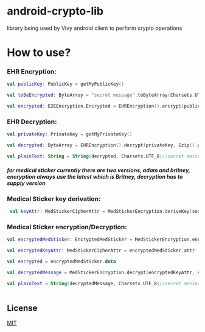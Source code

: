 # android-crypto-lib
library being used by Vivy android client to perform crypto operations

# How to use?

### EHR Encryption:
```kotlin
val publicKey: PublicKey = getMyPublicKey()

val toBeEncrypted: ByteArray = "secret message".toByteArray(Charsets.UTF_8)

val encrypted: E2EEncryption.Encrypted = EHREncryption().encrypt(publicKey, Gzip().gzip(toBeEncrypted))
```
### EHR Decryption:
```kotlin
val privateKey: PrivateKey = getMyPrivateKey()

val decrypted: ByteArray = EHREncryption().decrypt(privateKey, Gzip().gunzip(encrypted))

val plainText: String = String(decrypted, Charsets.UTF_8)//secret message
```
##### for medical sticker currently there are two versions, adam and britney, encryption always use the latest which is Britney, decryption has to supply version

### Medical Sticker key derivation:
```kotlin
 val keyAttr: MedStickerCipherAttr = MedStickerEncryption.deriveKey(code = "qmHuG263", pin = "7i6XA2zz", version = MedStickerCipherAttr.BRITNEY)
```

### Medical Sticker encryption/Decryption:

```kotlin
val encryptedMedSticker: EncryptedMedSticker = MedStickerEncryption.encrypt(code = "qmHuG263", pin = "7i6XA2zz", data = "secret message".toByteArray(Charsets.UTF_8))

val encryptedKeyAttr: MedStickerCipherAttr = encryptedMedSticker.attr

val encrypted = encryptedMedSticker.data

val decryptedMessage = MedStickerEncryption.decrypt(encryptedKeyAttr, encrypted)

val plainText = String(decryptedMessage, Charsets.UTF_8)//secret message
        
```
License
----
[MIT](https://opensource.org/licenses/MIT)
